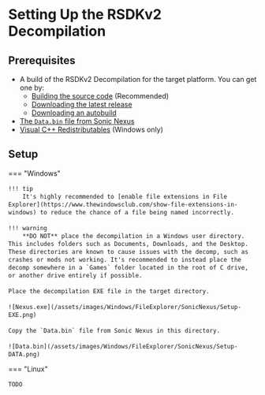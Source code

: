 # Setting Up the RSDKv2 Decompilation

## Prerequisites
- A build of the RSDKv2 Decompilation for the target platform. You can get one by:
    - [Building the source code](Building.md) (Recommended)
    - [Downloading the latest release](https://github.com/RSDKModding/RSDKv2-Decompilation/releases)
    - [Downloading an autobuild](https://github.com/RSDKModding/RSDKv2-Decompilation/actions)
- [The `Data.bin` file from Sonic Nexus](https://info.sonicretro.org/Sonic_Nexus)
- [Visual C++ Redistributables](https://learn.microsoft.com/en-us/cpp/windows/latest-supported-vc-redist?view=msvc-170#latest-microsoft-visual-c-redistributable-version) (Windows only)

## Setup
=== "Windows"

    !!! tip
        It's highly recommended to [enable file extensions in File Explorer](https://www.thewindowsclub.com/show-file-extensions-in-windows) to reduce the chance of a file being named incorrectly.

    !!! warning
        **DO NOT** place the decompilation in a Windows user directory. This includes folders such as Documents, Downloads, and the Desktop. These directories are known to cause issues with the decomp, such as crashes or mods not working. It's recommended to instead place the decomp somewhere in a `Games` folder located in the root of C drive, or another drive entirely if possible.

    Place the decompilation EXE file in the target directory.

    ![Nexus.exe](/assets/images/Windows/FileExplorer/SonicNexus/Setup-EXE.png)

    Copy the `Data.bin` file from Sonic Nexus in this directory.

    ![Data.bin](/assets/images/Windows/FileExplorer/SonicNexus/Setup-DATA.png)

=== "Linux"

    TODO